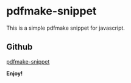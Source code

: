 # pdfmake-snippet

This is a simple pdfmake snippet for javascript.

## Github
 [pdfmake-snippet](https://github.com/bladimirmv/pdfmake-snippet)

**Enjoy!**
